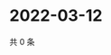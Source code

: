 # 2022-03-12

共 0 条

<!-- BEGIN WEIBO -->
<!-- 最后更新时间 Sat Mar 12 2022 21:09:26 GMT+0800 (China Standard Time) -->

<!-- END WEIBO -->
